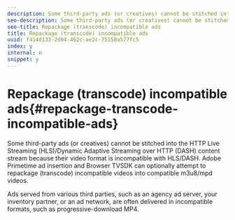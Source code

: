 ```yaml
---
description: Some third-party ads (or creatives) cannot be stitched into the HTTP Live Streaming (HLS)/Dynamic Adaptive Streaming over HTTP (DASH) content stream because their video format is incompatible with HLS/DASH. Adobe Primetime ad insertion and Browser TVSDK can optionally attempt to repackage (transcode) incompatible videos into compatible m3u8/mpd videos.
seo-description: Some third-party ads (or creatives) cannot be stitched into the HTTP Live Streaming (HLS)/Dynamic Adaptive Streaming over HTTP (DASH) content stream because their video format is incompatible with HLS/DASH. Adobe Primetime ad insertion and Browser TVSDK can optionally attempt to repackage (transcode) incompatible videos into compatible m3u8/mpd videos.
seo-title: Repackage (transcode) incompatible ads
title: Repackage (transcode) incompatible ads
uuid: f414d133-2d04-462c-ae2c-75158a577fc5
index: y
internal: n
snippet: y
---
```


# Repackage (transcode) incompatible ads{#repackage-transcode-incompatible-ads}

Some third-party ads (or creatives) cannot be stitched into the HTTP Live Streaming (HLS)/Dynamic Adaptive Streaming over HTTP (DASH) content stream because their video format is incompatible with HLS/DASH. Adobe Primetime ad insertion and Browser TVSDK can optionally attempt to repackage (transcode) incompatible videos into compatible m3u8/mpd videos.

Ads served from various third parties, such as an agency ad server, your inventory partner, or an ad network, are often delivered in incompatible formats, such as progressive-download MP4. 
